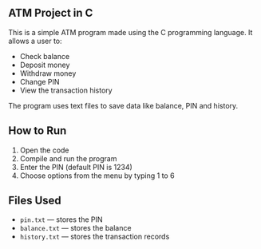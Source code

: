 ## ATM Project in C

This is a simple ATM program made using the C programming language. It allows a user to:

- Check balance  
- Deposit money  
- Withdraw money  
- Change PIN  
- View the transaction history  

The program uses text files to save data like balance, PIN and history.

## How to Run

1. Open the code 
2. Compile and run the program  
3. Enter the PIN (default PIN is 1234)  
4. Choose options from the menu by typing 1 to 6

## Files Used

- `pin.txt` — stores the PIN  
- `balance.txt` — stores the balance  
- `history.txt` — stores the transaction records  


